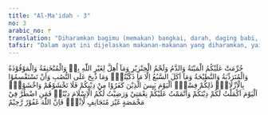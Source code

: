 ```yaml
---
title: "Al-Ma'idah - 3"
no: 3
arabic_no: ٣
translation: "Diharamkan bagimu (memakan) bangkai, darah, daging babi, dan (daging) hewan yang disembelih bukan atas (nama) Allah, yang tercekik, yang dipukul, yang jatuh, yang ditanduk, dan yang diterkam binatang buas, kecuali yang sempat kamu sembelih. Dan (diharamkan pula) yang disembelih untuk berhala. Dan (diharamkan pula) mengundi nasib dengan azlam (anak panah), (karena) itu suatu perbuatan fasik. Pada hari ini orang-orang kafir telah putus asa untuk (mengalahkan) agamamu, sebab itu janganlah kamu takut kepada mereka, tetapi takutlah kepada-Ku. Pada hari ini telah Aku sempurnakan agamamu untukmu, dan telah Aku cukupkan nikmat-Ku bagimu, dan telah Aku ridai Islam sebagai agamamu. Tetapi barangsiapa terpaksa karena lapar, bukan karena ingin berbuat dosa, maka sungguh, Allah Maha Pengampun, Maha Penyayang."
tafsir: "Dalam ayat ini dijelaskan makanan-makanan yang diharamkan, yaitu:\n\n1.Bangkai, yaitu binatang yang mati tanpa disembelih. Di antara hikmah diharamkan bangkai antara lain karena bangkai itu mengandung kuman yang sangat membahayakan kesehatan di samping keadaannya yang menjijikkan.\n\n2.Darah, yaitu darah yang mengalir keluar dari tubuh hewan, karena disembelih atau lain-lainnya. Hikmah diharamkan darah itu antara lain, karena mengandung kuman dan zat-zat kotor dari tubuh dan sukar dicernakan.\n\n3.Daging babi, termasuk semua anggota tubuhnya. \n\n4.Hewan yang disembelih dengan menyebut atau mengagungkan nama selain Allah, seperti menyebut nama berhala. Hikmah haramnya ialah karena mempersekutukan Allah. \n\n5.Hewan mati tercekik. Banyak pendapat menerangkan tentang apa yang dimaksud dengan mati tercekik, yaitu di antaranya mati karena diikat dan sebagainya, sehingga hewan itu mati dalam keadaan tidak berdaya. Hikmah haramnya sama dengan hikmah haramnya bangkai.\n\n6.Hewan mati dipukul, yaitu hewan yang mati dipukul dengan benda keras atau dengan benda berat. Hikmah haramnya menurut sebagian pendapat karena darahnya tidak keluar, sehingga merusak dagingnya. Selain dari itu juga karena ada larangan menganiaya binatang dan jelas perbuatan itu dianggap melanggar hadis Nabi yang berbunyi: \n\nDari Syaddad bin Aus, Rasulullah saw, bersabda, \"Allah mewajibkan berbuat baik (ihsan) atas setiap sesuatu, kalau kamu membunuh, bunuhlah dengan baik, dan kalau menyembelih, sembelihlah dengan baik, hendaklah seorang kamu mempertajam pisaunya dan jangan sampai tersiksa binatang sembelihannya.\" (Riwayat Ahmad, Muslim dan Ashabus-Sunan).\n\n7.Hewan yang mati karena jatuh dari tempat yang tinggi seperti jatuh dari atas bukit masuk ke dalam jurang. Hikmah haramnya sama dengan bangkai.\n\n8.Hewan mati karena ditanduk oleh hewan lain. Hikmahnya sama dengan bangkai. Kalau masih sempat disembelih maka hukumnya halal.\n\n9.Hewan yang mati diterkam binatang buas. Hikmahnya sama dengan bangkai, kalau masih sempat disembelih maka hukumnya halal.\n\n10.Hewan yang disembelih untuk berhala, sebagaimana yang diperbuat oleh orang Arab pada zaman jahiliah yang menyembelih hewan di dekat berhala-berhala yang jumlahnya 360, terdapat di sekitar Kabah. Hikmah haramnya adalah karena perbuatan ini termasuk mempersekutukan Allah.\n\nSelanjutnya diterangkan tentang haramnya mengundi nasib dengan anak panah, seperti yang dilakukan oleh orang Arab pada masa jahiliah, yaitu dengan mengambil tiga anak panah yang belum ada bulu, salah satu anak panah itu ditulis dengan perkataan: \"Amarani rabbi\" (Tuhanku telah menyuruhku), anak panah yang kedua ditulis dengan perkataan: \"Nahani rabbi\" (Tuhanku melarangku), sedang anak panah yang ketiga tidak ditulis apa-apa. Anak panah itu disimpan di dalam Kabah. Jika mereka bermaksud mengerjakan pekerjaan yang besar dan penting, mereka minta tolong kepada penjaga Kabah mencabut salah satu dari ketiga anak panah tersebut dan melaksanakan apa yang tertulis pada anak panah yang diambil itu. Kalau terambil anak panah yang tidak ditulis apa-apa, maka undian diulangi lagi. Perbuatan ini dilarang karena mengandung syirik atau tahayul dan khurafat. Dalam hal ini menurut ajaran Rasulullah saw bila hendak memilih salah satu dari dua pekerjaan yang sama pentingnya atau memilih di antara melaksanakan atau tidak, maka hendaklah melaksanakan salat istikharah dua rakaat. Kalau undian biasa (qur'ah) yang tidak mengandung kefasikan atau tahayul dan khurafat, tidaklah diharamkan, seperti undian untuk mengambil salah satu bagian dari dua tumpukan yang sudah diusahakan sama banyaknya, siapa yang berhak dari masing-masing tumpukan itu lalu diadakan qur'ah (undian).\n\nSelanjutnya diterangkan bahwa pada haji wada orang-orang kafir telah putus asa dalam usahanya untuk mengalahkan agama Islam. Oleh karena itu kaum Muslimin tidak boleh merasa takut kepada mereka tetapi hendaklah takut kepada Allah.\n\nSelanjutnya dalam ayat ini dijelaskan lagi tentang sesuatu yang penting bagi Nabi Muhammad saw dan bagi seluruh umat Islam, bahwa Allah telah menyempurnakan agama Islam dan telah mencukupkan nikmat-Nya, serta telah rida agama Islam menjadi agama umat manusia.\n\nSetelah ayat ini dibacakan oleh Nabi, maka Umar menangis lalu Nabi bertanya apa yang menyebabkan ia menangis. Umar menjawab, \"Sesuatu yang sudah sempurna tidak ada yang ditunggu lagi kecuali kurangnya.\" Rasulullah membenarkan ucapan Umar itu (Riwayat Ibnu Jarir dan Harun bin Antarah dari ayahnya ). Diriwayatkan bahwa ayat ini turun di Arafah tanggal 9 Zulhijjah 10 H, hari Jumat sesudah asar. Sejarah telah mencatat: bahwa 81 hari sesudah turunnya ayat ini Nabi Muhammad saw pun wafat setelah menunaikan risalahnya selama kurang lebih 23 tahun. Memang ajaran Islam telah sempurna, walaupun segala persoalan belum dirinci, tetapi telah cukup sempurna dengan berbagai prinsip urusan duniawi maupun ukhrawi.\n\nKemudian pada akhir ayat ini diterangkan, bahwa orang-orang yang terpaksa makan makanan yang diharamkan Allah karena lapar tanpa niat untuk berbuat dosa, dibolehkan asal dia makan seperlunya saja, sekedar mempertahankan hidup. Sesungguhnya Allah Maha Pengampun, Maha Penyayang."
---
```

حُرِّمَتْ عَلَيْكُمُ الْمَيْتَةُ وَالدَّمُ وَلَحْمُ الْخِنْزِيْرِ وَمَآ اُهِلَّ لِغَيْرِ اللّٰهِ بِهٖ وَالْمُنْخَنِقَةُ وَالْمَوْقُوْذَةُ وَالْمُتَرَدِّيَةُ وَالنَّطِيْحَةُ وَمَآ اَكَلَ السَّبُعُ اِلَّا مَا ذَكَّيْتُمْۗ وَمَا ذُبِحَ عَلَى النُّصُبِ وَاَنْ تَسْتَقْسِمُوْا بِالْاَزْلَامِۗ  ذٰلِكُمْ فِسْقٌۗ  اَلْيَوْمَ يَىِٕسَ الَّذِيْنَ كَفَرُوْا مِنْ دِيْنِكُمْ فَلَا تَخْشَوْهُمْ وَاخْشَوْنِۗ  اَلْيَوْمَ اَكْمَلْتُ لَكُمْ دِيْنَكُمْ وَاَتْمَمْتُ عَلَيْكُمْ نِعْمَتِيْ وَرَضِيْتُ لَكُمُ الْاِسْلَامَ دِيْنًاۗ  فَمَنِ اضْطُرَّ فِيْ مَخْمَصَةٍ غَيْرَ مُتَجَانِفٍ لِّاِثْمٍۙ  فَاِنَّ اللّٰهَ غَفُوْرٌ رَّحِيْمٌ